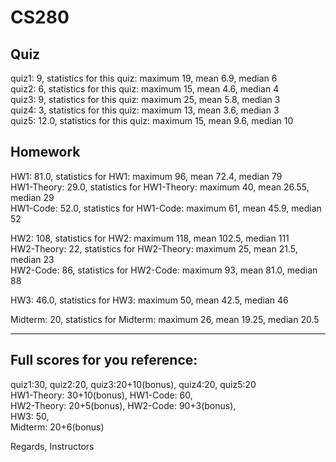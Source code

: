 # CS280

## Quiz
quiz1: 9, statistics for this quiz: maximum 19, mean 6.9, median 6   
quiz2: 6, statistics for this quiz: maximum 15, mean 4.6, median 4  
quiz3: 9, statistics for this quiz: maximum 25, mean 5.8, median 3    
quiz4: 3, statistics for this quiz: maximum 13, mean 3.6, median 3   
quiz5: 12.0, statistics for this quiz: maximum 15, mean 9.6, median 10   

## Homework
HW1: 81.0, statistics for HW1: maximum 96, mean 72.4, median 79   
HW1-Theory: 29.0, statistics for HW1-Theory: maximum 40, mean 26.55, median 29   
HW1-Code: 52.0, statistics for HW1-Code: maximum 61, mean 45.9, median 52   

HW2: 108, statistics for HW2: maximum 118, mean 102.5, median 111   
HW2-Theory: 22, statistics for HW2-Theory: maximum 25, mean 21.5, median 23   
HW2-Code: 86, statistics for HW2-Code: maximum 93, mean 81.0, median 88  

HW3: 46.0, statistics for HW3: maximum 50, mean 42.5, median 46   

Midterm: 20, statistics for Midterm: maximum 26, mean 19.25, median 20.5   

-------------------------------------------------------
## Full scores for you reference:
quiz1:30, quiz2:20, quiz3:20+10(bonus), quiz4:20, quiz5:20   
HW1-Theory: 30+10(bonus), HW1-Code: 60,   
HW2-Theory: 20+5(bonus), HW2-Code: 90+3(bonus),   
HW3: 50,  
Midterm: 20+6(bonus) 

Regards,
Instructors
